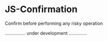 # JS-Confirmation
Confirm before performing any risky operation


................ under development ..............